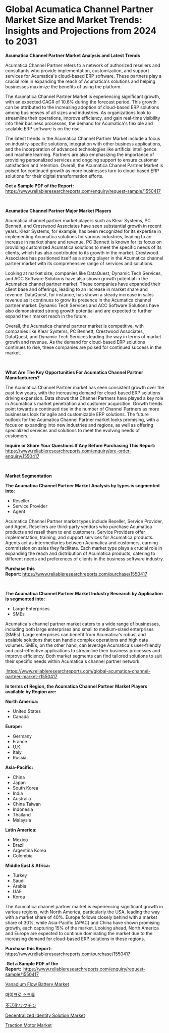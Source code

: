 <p><h1>Global Acumatica Channel Partner Market Size and Market Trends: Insights and Projections from 2024 to 2031</h1></p><p><strong>Acumatica Channel Partner Market Analysis and Latest Trends</strong></p>
<p><p>Acumatica Channel Partner refers to a network of authorized resellers and consultants who provide implementation, customization, and support services for Acumatica's cloud-based ERP software. These partners play a crucial role in expanding the reach of Acumatica's solutions and helping businesses maximize the benefits of using the platform.</p><p>The Acumatica Channel Partner Market is experiencing significant growth, with an expected CAGR of 10.6% during the forecast period. This growth can be attributed to the increasing adoption of cloud-based ERP solutions among businesses of all sizes and industries. As organizations look to streamline their operations, improve efficiency, and gain real-time visibility into their business processes, the demand for Acumatica's flexible and scalable ERP software is on the rise.</p><p>The latest trends in the Acumatica Channel Partner Market include a focus on industry-specific solutions, integration with other business applications, and the incorporation of advanced technologies like artificial intelligence and machine learning. Partners are also emphasizing the importance of providing personalized services and ongoing support to ensure customer satisfaction and retention. Overall, the Acumatica Channel Partner Market is poised for continued growth as more businesses turn to cloud-based ERP solutions for their digital transformation efforts.</p></p>
<p><strong>Get a Sample PDF of the Report:&nbsp;</strong> <a href="https://www.reliableresearchreports.com/enquiry/request-sample/1550417">https://www.reliableresearchreports.com/enquiry/request-sample/1550417</a></p>
<p>&nbsp;</p>
<p><strong>Acumatica Channel Partner Major Market Players</strong></p>
<p><p>Acumatica channel partner market players such as Klear Systems, PC Bennett, and Crestwood Associates have seen substantial growth in recent years. Klear Systems, for example, has been recognized for its expertise in implementing Acumatica solutions for various industries, leading to an increase in market share and revenue. PC Bennett is known for its focus on providing customized Acumatica solutions to meet the specific needs of its clients, which has also contributed to its growth in the market. Crestwood Associates has positioned itself as a strong player in the Acumatica channel partner market with its comprehensive range of services and solutions.</p><p>Looking at market size, companies like DataQuest, Dynamic Tech Services, and ACC Software Solutions have also shown growth potential in the Acumatica channel partner market. These companies have expanded their client base and offerings, leading to an increase in market share and revenue. DataQuest, for instance, has shown a steady increase in sales revenue as it continues to grow its presence in the Acumatica channel partner market. Dynamic Tech Services and ACC Software Solutions have also demonstrated strong growth potential and are expected to further expand their market reach in the future.</p><p>Overall, the Acumatica channel partner market is competitive, with companies like Klear Systems, PC Bennett, Crestwood Associates, DataQuest, and Dynamic Tech Services leading the way in terms of market growth and revenue. As the demand for cloud-based ERP solutions continues to rise, these companies are poised for continued success in the market.</p></p>
<p>&nbsp;</p>
<p><strong>What Are The Key Opportunities For Acumatica Channel Partner Manufacturers?</strong></p>
<p><p>The Acumatica Channel Partner market has seen consistent growth over the past few years, with the increasing demand for cloud-based ERP solutions driving expansion. Data shows that Channel Partners have played a key role in Acumatica's market penetration and customer acquisition. Growth trends point towards a continued rise in the number of Channel Partners as more businesses look for agile and customizable ERP solutions. The future outlook for the Acumatica Channel Partner market looks promising, with a focus on expanding into new industries and regions, as well as offering specialized services and solutions to meet the evolving needs of customers.</p></p>
<p><strong>Inquire or Share Your Questions If Any Before Purchasing This Report:</strong> <a href="https://www.reliableresearchreports.com/enquiry/pre-order-enquiry/1550417">https://www.reliableresearchreports.com/enquiry/pre-order-enquiry/1550417</a></p>
<p>&nbsp;</p>
<p><strong>Market Segmentation</strong></p>
<p><strong>The Acumatica Channel Partner Market Analysis by types is segmented into:</strong></p>
<p><ul><li>Reseller</li><li>Service Provider</li><li>Agent</li></ul></p>
<p><p>Acumatica Channel Partner market types include Reseller, Service Provider, and Agent. Resellers are third-party vendors who purchase Acumatica products and resell them to end customers. Service Providers offer implementation, training, and support services for Acumatica products. Agents act as intermediaries between Acumatica and customers, earning commission on sales they facilitate. Each market type plays a crucial role in expanding the reach and distribution of Acumatica products, catering to different needs and preferences of clients in the business software industry.</p></p>
<p><strong>Purchase this Report:&nbsp;</strong><a href="https://www.reliableresearchreports.com/purchase/1550417">https://www.reliableresearchreports.com/purchase/1550417</a></p>
<p>&nbsp;</p>
<p><strong>The Acumatica Channel Partner Market Industry Research by Application is segmented into:</strong></p>
<p><ul><li>Large Enterprises</li><li>SMEs</li></ul></p>
<p><p>Acumatica's channel partner market caters to a wide range of businesses, including both large enterprises and small to medium-sized enterprises (SMEs). Large enterprises can benefit from Acumatica's robust and scalable solutions that can handle complex operations and high data volumes. SMEs, on the other hand, can leverage Acumatica's user-friendly and cost-effective applications to streamline their business processes and improve efficiency. Both market segments can find tailored solutions to suit their specific needs within Acumatica's channel partner network.</p></p>
<p><a href="https://www.reliableresearchreports.com/global-acumatica-channel-partner-market-r1550417">&nbsp;https://www.reliableresearchreports.com/global-acumatica-channel-partner-market-r1550417</a></p>
<p><strong>In terms of Region, the Acumatica Channel Partner Market Players available by Region are:</strong></p>
<p>
    <p> <strong> North America: </strong>
        <ul>
            <li>United States</li>
            <li>Canada</li>
        </ul>
        </p> 
    <p> <strong> Europe: </strong>
        <ul>
            <li>Germany</li>
            <li>France</li>
            <li>U.K.</li>
            <li>Italy</li>
            <li>Russia</li>
        </ul>
        </p> 
    <p> <strong> Asia-Pacific: </strong>
        <ul>
            <li>China</li>
            <li>Japan</li>
            <li>South Korea</li>
            <li>India</li>
            <li>Australia</li>
            <li>China Taiwan</li>
            <li>Indonesia</li>
            <li>Thailand</li>
            <li>Malaysia</li>
        </ul>
        </p> 
    <p> <strong> Latin America: </strong>
        <ul>
            <li>Mexico</li>
            <li>Brazil</li>
            <li>Argentina Korea</li>
            <li>Colombia</li>
        </ul>
        </p> 
    <p> <strong> Middle East & Africa: </strong>
        <ul>
            <li>Turkey</li>
            <li>Saudi</li>
            <li>Arabia</li>
            <li>UAE</li>
            <li>Korea</li>
        </ul>
    </p>
    </p>
<p><p>The Acumatica channel partner market is experiencing significant growth in various regions, with North America, particularly the USA, leading the way with a market share of 40%. Europe follows closely behind with a market share of 30%, while Asia-Pacific (APAC) and China have shown promising growth, each capturing 15% of the market. Looking ahead, North America and Europe are expected to continue dominating the market due to the increasing demand for cloud-based ERP solutions in these regions.</p></p>
<p><strong>Purchase this Report: </strong><a href="https://www.reliableresearchreports.com/purchase/1550417">https://www.reliableresearchreports.com/purchase/1550417</a></p>
<p>&nbsp;<strong>Get a Sample PDF of the Report:&nbsp;&nbsp;</strong><a href="https://www.reliableresearchreports.com/enquiry/request-sample/1550417">https://www.reliableresearchreports.com/enquiry/request-sample/1550417</a></p>
<p><strong></strong></p>
<p><p><a href="https://www.linkedin.com/pulse/vanadium-flow-battery-market-insight-trends-growth-forecasted-gbkre?trackingId=nBUhadxTO01TQvdrfORA6Q%3D%3D">Vanadium Flow Battery Market</a></p><p><a href="https://github.com/TobyKub4685/Market-Research-Report-List-1/blob/main/794356160917.md">마이크로 스크류</a></p><p><a href="https://github.com/VinceMarvin1/Market-Research-Report-List-1/blob/main/433771961739.md">不活化ワクチン</a></p><p><a href="https://github.com/biheemgalvinlouises6hokrh3h/Market-Research-Report-List-2/blob/main/decentralized-identity-solution-market.md">Decentralized Identity Solution Market</a></p><p><a href="https://www.linkedin.com/pulse/traction-motornbspmarket-focuses-market-share-size-projected-syhoe?trackingId=oh30W6d%2FPnrdz17Tad%2FvlA%3D%3D">Traction Motor Market</a></p></p>